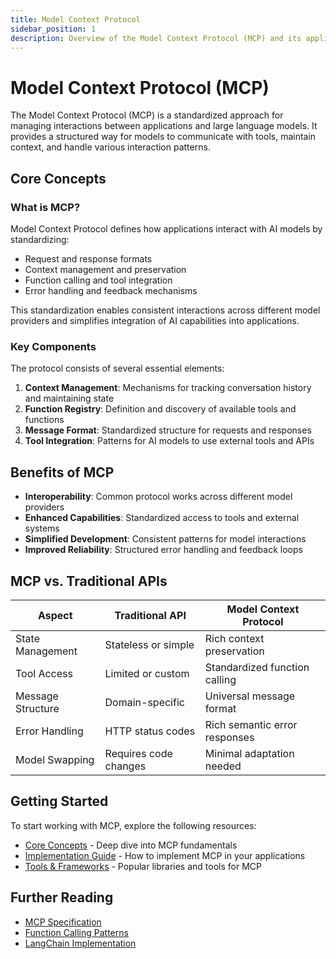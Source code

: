 ```yaml
---
title: Model Context Protocol
sidebar_position: 1
description: Overview of the Model Context Protocol (MCP) and its applications
---
```


# Model Context Protocol (MCP)

The Model Context Protocol (MCP) is a standardized approach for managing interactions between applications and large language models. It provides a structured way for models to communicate with tools, maintain context, and handle various interaction patterns.

## Core Concepts

### What is MCP?

Model Context Protocol defines how applications interact with AI models by standardizing:

- Request and response formats
- Context management and preservation
- Function calling and tool integration
- Error handling and feedback mechanisms

This standardization enables consistent interactions across different model providers and simplifies integration of AI capabilities into applications.

### Key Components

The protocol consists of several essential elements:

1. **Context Management**: Mechanisms for tracking conversation history and maintaining state
2. **Function Registry**: Definition and discovery of available tools and functions
3. **Message Format**: Standardized structure for requests and responses
4. **Tool Integration**: Patterns for AI models to use external tools and APIs

## Benefits of MCP

- **Interoperability**: Common protocol works across different model providers
- **Enhanced Capabilities**: Standardized access to tools and external systems
- **Simplified Development**: Consistent patterns for model interactions
- **Improved Reliability**: Structured error handling and feedback loops

## MCP vs. Traditional APIs

| Aspect | Traditional API | Model Context Protocol |
|--------|----------------|------------------------|
| State Management | Stateless or simple | Rich context preservation |
| Tool Access | Limited or custom | Standardized function calling |
| Message Structure | Domain-specific | Universal message format |
| Error Handling | HTTP status codes | Rich semantic error responses |
| Model Swapping | Requires code changes | Minimal adaptation needed |

## Getting Started

To start working with MCP, explore the following resources:

- [Core Concepts](./core-concepts.md) - Deep dive into MCP fundamentals
- [Implementation Guide](./implementation.md) - How to implement MCP in your applications
- [Tools & Frameworks](./tools-frameworks.md) - Popular libraries and tools for MCP

## Further Reading

- [MCP Specification](https://github.com/microsoft/modelcontext)
- [Function Calling Patterns](https://learn.microsoft.com/en-us/azure/ai-services/openai/how-to/function-calling)
- [LangChain Implementation](https://python.langchain.com/docs/modules/model_io/models/llms/aiopenaifunction)